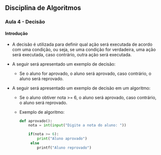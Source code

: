 ## Disciplina de Algoritmos

### Aula 4 - Decisão

#### Introdução

- A decisão é utilizada para definir qual ação será executada de acordo com uma condição, ou seja, se uma condição for verdadeira, uma ação será executada, caso contrário, outra ação será executada.

- A seguir será apresentado um exemplo de decisão:

    - Se o aluno for aprovado, o aluno será aprovado, caso contrário, o aluno será reprovado.

- A seguir será apresentado um exemplo de decisão em um algoritmo:

    - Se o aluno obtiver nota >= 6, o aluno será aprovado, caso contrário, o aluno será reprovado.

    - Exemplo de algoritmo:

        ```python
        def aprovado():
            nota = int(input("Digite a nota do aluno: "))

            if(nota >= 6):
                print("Aluno aprovado")
             else 
                printf("Aluno reprovado")
        ```